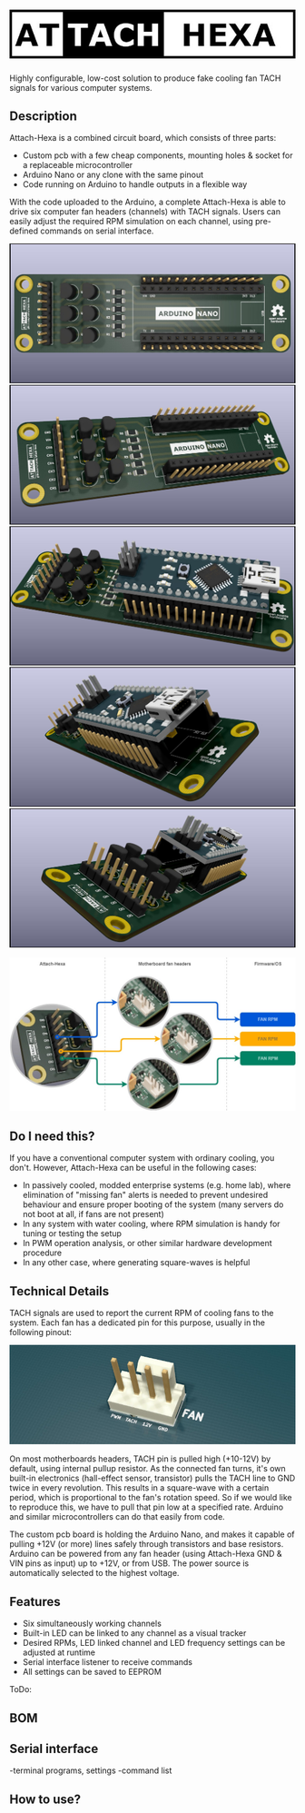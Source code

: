 # ![logo](graphics/logo.jpg)
Highly configurable, low-cost solution to produce fake cooling fan TACH signals for various computer systems.

## Description
Attach-Hexa is a combined circuit board, which consists of three parts:
* Custom pcb with a few cheap components, mounting holes & socket for a replaceable microcontroller
* Arduino Nano or any clone with the same pinout
* Code running on Arduino to handle outputs in a flexible way

With the code uploaded to the Arduino, a complete Attach-Hexa is able to drive six computer fan headers (channels) with TACH signals. Users can easily adjust the required RPM simulation on each channel, using pre-defined commands on serial interface.

![rpm_simulation](graphics/render1.jpg)
![rpm_simulation](graphics/render2.jpg)
![rpm_simulation](graphics/render3.jpg)
![rpm_simulation](graphics/render4.jpg)
![rpm_simulation](graphics/render5.jpg)

![rpm_simulation](graphics/rpm_simulation.jpg)

## Do I need this?
If you have a conventional computer system with ordinary cooling, you don't. However, Attach-Hexa can be useful in the following cases:
* In passively cooled, modded enterprise systems (e.g. home lab), where elimination of "missing fan" alerts is needed to prevent undesired behaviour and ensure proper booting of the system (many servers do not boot at all, if fans are not present)
* In any system with water cooling, where RPM simulation is handy for tuning or testing the setup
* In PWM operation analysis, or other similar hardware development procedure
* In any other case, where generating square-waves is helpful

## Technical Details
TACH signals are used to report the current RPM of cooling fans to the system. Each fan has a dedicated pin for this purpose, usually in the following pinout:

![rpm_simulation](graphics/header.jpg)

On most motherboards headers, TACH pin is pulled high (+10-12V) by default, using internal pullup resistor. As the connected fan turns, it's own built-in electronics (hall-effect sensor, transistor) pulls the TACH line to GND twice in every revolution. This results in a square-wave with a certain period, which is proportional to the fan's rotation speed. So if we would like to reproduce this, we have to pull that pin low at a specified rate. Arduino and similar microcontrollers can do that easily from code.

The custom pcb board is holding the Arduino Nano, and makes it capable of pulling +12V (or more) lines safely through transistors and base resistors. Arduino can be powered from any fan header (using Attach-Hexa GND & VIN pins as input) up to +12V, or from USB. The power source is automatically selected to the highest voltage.

## Features
* Six simultaneously working channels
* Built-in LED can be linked to any channel as a visual tracker
* Desired RPMs, LED linked channel and LED frequency settings can be adjusted at runtime
* Serial interface listener to receive commands
* All settings can be saved to EEPROM 

ToDo:

## BOM

## Serial interface
-terminal programs, settings
-command list

## How to use?
